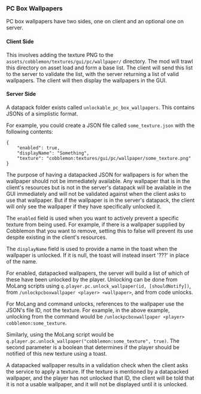 ### PC Box Wallpapers

PC box wallpapers have two sides, one on client and an optional one on server.

#### Client Side
This involves adding the texture PNG to the `assets/cobblemon/textures/gui/pc/wallpaper/` directory. The mod will trawl
this directory on asset load and form a base list. The client will send this list to the server to validate
the list, with the server returning a list of valid wallpapers. The client will then display the wallpapers in the GUI.

#### Server Side
A datapack folder exists called `unlockable_pc_box_wallpapers`. This contains JSONs of a simplistic format.

For example, you could create a JSON file called `some_texture.json` with the following contents:

    {
        "enabled": true,
        "displayName": "Something",
        "texture": "cobblemon:textures/gui/pc/wallpaper/some_texture.png"
    }

The purpose of having a datapacked JSON for wallpapers is for when the wallpaper should not be immediately available. Any
wallpaper that is in the client's resources but is not in the server's datapack will be available in the GUI immediately
and will not be validated against when the client asks to use that wallpaper. But if the wallpaper is in the server's
datapack, the client will only see the wallpaper if they have specifically unlocked it.

The `enabled` field is used when you want to actively prevent a specific texture from being used. For example, if there
is a wallpaper supplied by Cobblemon that you want to remove, setting this to false will prevent its use despite existing
in the client's resources.

The `displayName` field is used to provide a name in the toast when the wallpaper is unlocked. If it is null, the toast
will instead insert '???' in place of the name.

For enabled, datapacked wallpapers, the server will build a list of which of these have been unlocked by the player.
Unlocking can be done from MoLang scripts using `q.player.pc.unlock_wallpaper(id, [shouldNotify])`, from 
`/unlockpcboxwallpaper <player> <wallpaper>`, and from code unlocks. 

For MoLang and command unlocks, references to the wallpaper use the JSON's file ID, not the texture. For example, in the 
above example, unlocking from the command would be `/unlockpcboxwallpaper <player> cobblemon:some_texture`. 

Similarly, using the MoLang script would be `q.player.pc.unlock_wallpaper("cobblemon:some_texture", true)`. The second 
parameter is a boolean that determines if the player should be notified of this new texture using a toast.

A datapacked wallpaper results in a validation check when the client asks the service to apply a texture. If the texture
is mentioned by a datapacked wallpaper, and the player has not unlocked that ID, the client will be told that it is not
a usable wallpaper, and it will not be displayed until it is unlocked.

